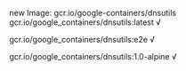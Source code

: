 new Image: gcr.io/google-containers/dnsutils
gcr.io/google_containers/dnsutils:latest √

gcr.io/google_containers/dnsutils:e2e √

gcr.io/google_containers/dnsutils:1.0-alpine √


